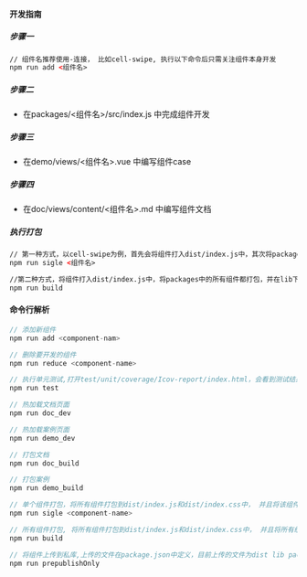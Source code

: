#### 开发指南

##### 步骤一
``` html
// 组件名推荐使用-连接， 比如cell-swipe, 执行以下命令后只需关注组件本身开发
npm run add <组件名>
```

##### 步骤二
- 在packages/<组件名>/src/index.js 中完成组件开发

##### 步骤三
- 在demo/views/<组件名>.vue 中编写组件case

##### 步骤四
- 在doc/views/content/<组件名>.md 中编写组件文档

##### 执行打包
``` html
// 第一种方式，以cell-swipe为例，首先会将组件打入dist/index.js中，其次将packages中的cell-swipe打包，并在lib下面生成对应的js和css文件
npm run sigle <组件名>

//第二种方式，将组件打入dist/index.js中，将packages中的所有组件都打包，并在lib下面生成对应的js和css文件
npm run build
```

#### 命令行解析
``` javascript
// 添加新组件
npm run add <component-nam>

// 删除要开发的组件
npm run reduce <component-name>

// 执行单元测试,打开test/unit/coverage/Icov-report/index.html，会看到测试结果
npm run test

// 热加载文档页面
npm run doc_dev

// 热加载案例页面
npm run demo_dev

// 打包文档
npm run doc_build

// 打包案例
npm run demo_build

// 单个组件打包，将所有组件打包到dist/index.js和dist/index.css中， 并且将该组件单独打包到lib下
npm run sigle <component-name>

// 所有组件打包, 将所有组件打包到dist/index.js和dist/index.css中， 并且将所有组件都单独打包，并在lib下生成对应的文件
npm run build

// 将组件上传到私库,上传的文件在package.json中定义，目前上传的文件为dist lib packages package.json README.md
npm run prepublishOnly
```

